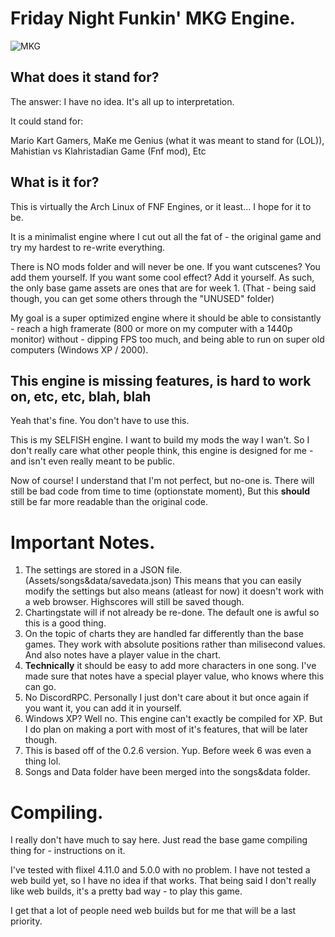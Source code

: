 # Friday Night Funkin' MKG Engine.

![MKG](https://github.com/Legendary-Candice-Joe/Funkin-MKG/assets/105545224/5e5867ae-d7fa-41b3-8cc5-09f993349c48)

## What does it stand for?

The answer: I have no idea.
It's all up to interpretation.

It could stand for:

Mario Kart Gamers,
MaKe me Genius (what it was meant to stand for (LOL)),
Mahistian vs Klahristadian Game (Fnf mod),
Etc

## What is it for?

This is virtually the Arch Linux of FNF Engines,
or it least... I hope for it to be.

It is a minimalist engine where I cut out all the fat of -
the original game and try my hardest to re-write everything.

There is NO mods folder and will never be one. If you want cutscenes?
You add them yourself. If you want some cool effect? Add it yourself.
As such, the only base game assets are ones that are for week 1. (That -
being said though, you can get some others through the "UNUSED" folder)

My goal is a super optimized engine where it should be able to consistantly -
reach a high framerate (800 or more on my computer with a 1440p monitor) without -
dipping FPS too much, and being able to run on super old computers (Windows XP / 2000).

## This engine is missing features, is hard to work on, etc, etc, blah, blah

Yeah that's fine. You don't have to use this.

This is my SELFISH engine. I want to build my mods the way I wan't.
So I don't really care what other people think, this engine is designed for me -
and isn't even really meant to be public.

Now of course! I understand that I'm not perfect, but no-one is.
There will still be bad code from time to time (optionstate moment),
But this **should** still be far more readable than the original code.

# Important Notes.

1. The settings are stored in a JSON file. (Assets/songs&data/savedata.json)
This means that you can easily modify the settings but also means (atleast for now)
it doesn't work with a web browser. Highscores will still be saved though.
2. Chartingstate will if not already be re-done. The default one is awful so this
is a good thing.
3. On the topic of charts they are handled far differently than the base games.
They work with absolute positions rather than milisecond values. And also notes
have a player value in the chart.
4. **Technically** it should be easy to add more characters in one song. I've made
sure that notes have a special player value, who knows where this can go.
5. No DiscordRPC. Personally I just don't care about it but once again if you want it,
you can add it in yourself.
6. Windows XP? Well no. This engine can't exactly be compiled for XP. But I do plan
on making a port with most of it's features, that will be later though.
7. This is based off of the 0.2.6 version. Yup. Before week 6 was even a thing lol.
8. Songs and Data folder have been merged into the songs&data folder. 

# Compiling.

I really don't have much to say here. Just read the base game compiling thing for -
instructions on it.

I've tested with flixel 4.11.0 and 5.0.0 with no problem.
I have not tested a web build yet, so I have no idea if that works.
That being said I don't really like web builds, it's a pretty bad way -
to play this game.

I get that a lot of people need web builds but for me that will be a last priority.
